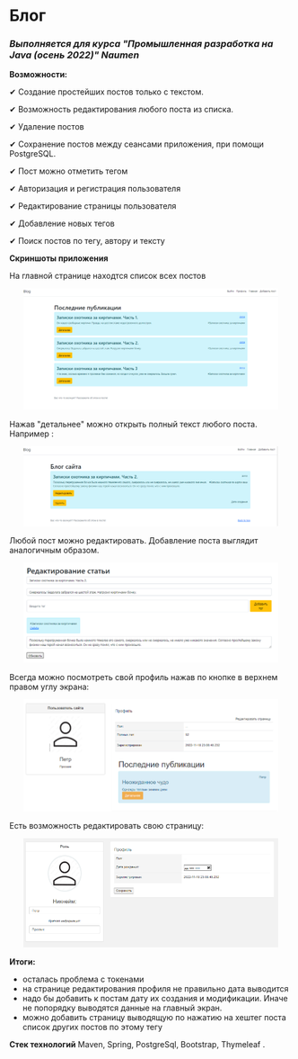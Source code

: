 # **Блог**
### _Выполняется для курса "Промышленная разработка на Java (осень 2022)" Naumen_

**Возможности:**

✔ Создание простейших постов только с текстом. 

✔ Возможность редактирования любого поста из списка. 

✔ Удаление постов  

✔ Сохранение постов между сеансами приложения, при помощи PostgreSQL.

✔ Пост можно отметить тегом

✔ Авторизация и регистрация пользователя 

✔ Редактирование страницы пользователя

✔ Добавление новых тегов

✔ Поиск постов по тегу, автору и тексту

**Скриншоты приложения**

На главной странице находтся список всех постов
<p align="center"><img  src="./assets_README/home.PNG" width="90%"></p>

Нажав "детальнее" можно открыть полный текст любого поста. Например :
<p align="center"><img  src="./assets_README/post_2.PNG" width="90%"></p>

Любой пост можно редактировать. Добавление поста выглядит аналогичным образом.
<p align="center"><img  src="./assets_README/post_2_edit.PNG" width="90%"></p>

Всегда можно посмотреть свой профиль нажав по кнопке в верхнем правом углу экрана:
<p align="center"><img  src="./assets_README/profile.PNG" width="90%"></p>

Есть возможность редактировать свою страницу:
<p align="center"><img  src="./assets_README/profileEdit.PNG" width="90%"></p>

**Итоги:**
- осталась проблема с токенами
- на странице редактирования профиля не правильно дата выводится
- надо бы добавить к постам дату их создания и модификации. Иначе не попорядку выводятся данные на главный экран.
- можно добавить страницу выводящую по нажатию на хештег поста список других постов по этому тегу

**Стек технологий**
Maven, Spring, PostgreSql, Bootstrap, Thymeleaf .
